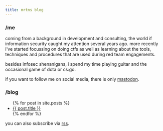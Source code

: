 ```yaml
---
title: mrtns blog
---
```

<head>
<link rel="shortcut icon" type="image/png" href="assets/favicon-32x32.png">
<link rel="apple-touch-icon" sizes="180x180" href="assets/apple-touch-icon.png">
<link rel="icon" type="image/png" sizes="32x32" href="assets/favicon-32x32.png">
<link rel="icon" type="image/png" sizes="16x16" href="assets/favicon-16x16.png">
<link rel="manifest" href="assets/site.webmanifest">
<link rel="mask-icon" href="assets/safari-pinned-tab.svg" color="#5bbad5">
<meta name="msapplication-TileColor" content="#da532c">
<meta name="theme-color" content="#ffffff">
</head>

### /me

coming from a background in development and consulting, the world if information security caught my attention several years ago. more recently i've started focussing on doing ctfs as well as learning about the tools, techniques and procedures that are used during red team engagements. 

besides infosec shenanigans, i spend my time playing guitar and the occasional game of dota or cs:go. 

if you want to follow me on social media, there is only <a rel="me" href="https://infosec.exchange/@0xmrtn">mastodon</a>.
### /blog


<ul>
  {% for post in site.posts %}
    <li>
      <a href="{{ post.url }}">{{ post.title }}</a>
    </li>
  {% endfor %}
</ul>

you can also subscribe via [rss](https://blog.mrtnrdl.de/feed).
